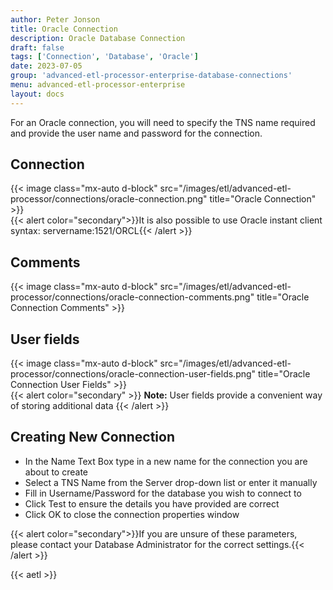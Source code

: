 ```yaml
---
author: Peter Jonson
title: Oracle Connection
description: Oracle Database Connection
draft: false
tags: ['Connection', 'Database', 'Oracle']
date: 2023-07-05
group: 'advanced-etl-processor-enterprise-database-connections'
menu: advanced-etl-processor-enterprise
layout: docs
---
```


For an Oracle connection, you will need to specify the TNS name required and provide the user name and password for the connection.

## Connection

{{< image class="mx-auto d-block" src="/images/etl/advanced-etl-processor/connections/oracle-connection.png" title="Oracle Connection" >}}
\
{{< alert color="secondary">}}It is also possible to use Oracle instant client syntax: servername:1521/ORCL{{< /alert >}}

## Comments

{{< image class="mx-auto d-block"  src="/images/etl/advanced-etl-processor/connections/oracle-connection-comments.png" title="Oracle Connection Comments" >}}

## User fields

{{< image class="mx-auto d-block"  src="/images/etl/advanced-etl-processor/connections/oracle-connection-user-fields.png" title="Oracle Connection User Fields" >}}
\
{{< alert color="secondary" >}}
**Note:** User fields provide a convenient way of storing additional data
{{< /alert >}}

## Creating New Connection

- In the Name Text Box type in a new name for the connection you are about to create
- Select a TNS Name from the Server drop-down list or enter it manually
- Fill in Username/Password for the database you wish to connect to
- Click Test to ensure the details you have provided are correct
- Click OK to close the connection properties window

{{< alert color="secondary">}}If you are unsure of these parameters, please contact your Database Administrator for the correct settings.{{< /alert >}}

{{< aetl >}}
